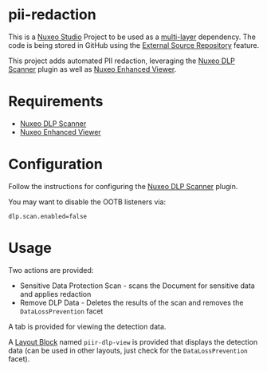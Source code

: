 # pii-redaction

This is a [Nuxeo Studio](https://doc.nuxeo.com/n/dqH) Project to be used as a [multi-layer](https://doc.nuxeo.com/n/LVQ) dependency. The code is being stored in GitHub using the [External Source Repository](https://doc.nuxeo.com/n/ZB4) feature.

This project adds automated PII redaction, leveraging the [Nuxeo DLP Scanner](https://github.com/nuxeo-sandbox/nuxeo-dlp-scanner) plugin as well as [Nuxeo Enhanced Viewer](https://doc.nuxeo.com/n/QyI).

# Requirements

* [Nuxeo DLP Scanner](https://github.com/nuxeo-sandbox/nuxeo-dlp-scanner)
* [Nuxeo Enhanced Viewer](https://doc.nuxeo.com/n/QyI)

# Configuration

Follow the instructions for configuring the [Nuxeo DLP Scanner](https://github.com/nuxeo-sandbox/nuxeo-dlp-scanner) plugin.

You may want to disable the OOTB listeners via:

```
dlp.scan.enabled=false
```

# Usage

Two actions are provided:

* Sensitive Data Protection Scan - scans the Document for sensitive data and applies redaction
* Remove DLP Data - Deletes the results of the scan and removes the `DataLossPrevention` facet

A tab is provided for viewing the detection data.

A [Layout Block](https://doc.nuxeo.com/studio/ui-designer/#layout-blocks) named `piir-dlp-view` is provided that displays the detection data (can be used in other layouts, just check for the `DataLossPrevention` facet).